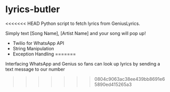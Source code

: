 # lyrics-butler
<<<<<<< HEAD
Python script to fetch lyrics from GeniusLyrics.

Simply text [Song Name], [Artist Name] and your song will pop up!

 - Twilio for WhatsApp API
 - String Manipulation
 - Exception Handling
=======

Interfacing WhatsApp and Genius so fans can look up lyrics by sending a text message to our number
>>>>>>> 0804c9063ac38ee439bb8691e65890ed415265a3
